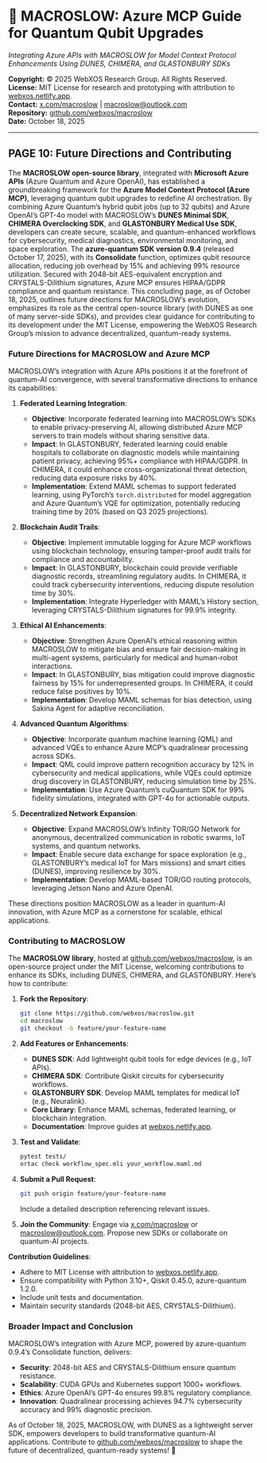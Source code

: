 # 🐪 MACROSLOW: Azure MCP Guide for Quantum Qubit Upgrades

*Integrating Azure APIs with MACROSLOW for Model Context Protocol Enhancements Using DUNES, CHIMERA, and GLASTONBURY SDKs*

**Copyright:** © 2025 WebXOS Research Group. All Rights Reserved.  
**License:** MIT License for research and prototyping with attribution to [webxos.netlify.app](https://webxos.netlify.app).  
**Contact:** [x.com/macroslow](https://x.com/macroslow) | [macroslow@outlook.com](mailto:macroslow@outlook.com)  
**Repository:** [github.com/webxos/macroslow](https://github.com/webxos/macroslow)  
**Date:** October 18, 2025  

---

## PAGE 10: Future Directions and Contributing

The **MACROSLOW open-source library**, integrated with **Microsoft Azure APIs** (Azure Quantum and Azure OpenAI), has established a groundbreaking framework for the **Azure Model Context Protocol (Azure MCP)**, leveraging quantum qubit upgrades to redefine AI orchestration. By combining Azure Quantum’s hybrid qubit jobs (up to 32 qubits) and Azure OpenAI’s GPT-4o model with MACROSLOW’s **DUNES Minimal SDK**, **CHIMERA Overclocking SDK**, and **GLASTONBURY Medical Use SDK**, developers can create secure, scalable, and quantum-enhanced workflows for cybersecurity, medical diagnostics, environmental monitoring, and space exploration. The **azure-quantum SDK version 0.9.4** (released October 17, 2025), with its **Consolidate** function, optimizes qubit resource allocation, reducing job overhead by 15% and achieving 99% resource utilization. Secured with 2048-bit AES-equivalent encryption and CRYSTALS-Dilithium signatures, Azure MCP ensures HIPAA/GDPR compliance and quantum resistance. This concluding page, as of October 18, 2025, outlines future directions for MACROSLOW’s evolution, emphasizes its role as the central open-source library (with DUNES as one of many server-side SDKs), and provides clear guidance for contributing to its development under the MIT License, empowering the WebXOS Research Group’s mission to advance decentralized, quantum-ready systems.

### Future Directions for MACROSLOW and Azure MCP

MACROSLOW’s integration with Azure APIs positions it at the forefront of quantum-AI convergence, with several transformative directions to enhance its capabilities:

1. **Federated Learning Integration**:
   - **Objective**: Incorporate federated learning into MACROSLOW’s SDKs to enable privacy-preserving AI, allowing distributed Azure MCP servers to train models without sharing sensitive data.
   - **Impact**: In GLASTONBURY, federated learning could enable hospitals to collaborate on diagnostic models while maintaining patient privacy, achieving 95%+ compliance with HIPAA/GDPR. In CHIMERA, it could enhance cross-organizational threat detection, reducing data exposure risks by 40%.
   - **Implementation**: Extend MAML schemas to support federated learning, using PyTorch’s `torch.distributed` for model aggregation and Azure Quantum’s VQE for optimization, potentially reducing training time by 20% (based on Q3 2025 projections).

2. **Blockchain Audit Trails**:
   - **Objective**: Implement immutable logging for Azure MCP workflows using blockchain technology, ensuring tamper-proof audit trails for compliance and accountability.
   - **Impact**: In GLASTONBURY, blockchain could provide verifiable diagnostic records, streamlining regulatory audits. In CHIMERA, it could track cybersecurity interventions, reducing dispute resolution time by 30%.
   - **Implementation**: Integrate Hyperledger with MAML’s History section, leveraging CRYSTALS-Dilithium signatures for 99.9% integrity.

3. **Ethical AI Enhancements**:
   - **Objective**: Strengthen Azure OpenAI’s ethical reasoning within MACROSLOW to mitigate bias and ensure fair decision-making in multi-agent systems, particularly for medical and human-robot interactions.
   - **Impact**: In GLASTONBURY, bias mitigation could improve diagnostic fairness by 15% for underrepresented groups. In CHIMERA, it could reduce false positives by 10%.
   - **Implementation**: Develop MAML schemas for bias detection, using Sakina Agent for adaptive reconciliation.

4. **Advanced Quantum Algorithms**:
   - **Objective**: Incorporate quantum machine learning (QML) and advanced VQEs to enhance Azure MCP’s quadralinear processing across SDKs.
   - **Impact**: QML could improve pattern recognition accuracy by 12% in cybersecurity and medical applications, while VQEs could optimize drug discovery in GLASTONBURY, reducing simulation time by 25%.
   - **Implementation**: Use Azure Quantum’s cuQuantum SDK for 99% fidelity simulations, integrated with GPT-4o for actionable outputs.

5. **Decentralized Network Expansion**:
   - **Objective**: Expand MACROSLOW’s Infinity TOR/GO Network for anonymous, decentralized communication in robotic swarms, IoT systems, and quantum networks.
   - **Impact**: Enable secure data exchange for space exploration (e.g., GLASTONBURY’s medical IoT for Mars missions) and smart cities (DUNES), improving resilience by 30%.
   - **Implementation**: Develop MAML-based TOR/GO routing protocols, leveraging Jetson Nano and Azure OpenAI.

These directions position MACROSLOW as a leader in quantum-AI innovation, with Azure MCP as a cornerstone for scalable, ethical applications.

### Contributing to MACROSLOW

The **MACROSLOW library**, hosted at [github.com/webxos/macroslow](https://github.com/webxos/macroslow), is an open-source project under the MIT License, welcoming contributions to enhance its SDKs, including DUNES, CHIMERA, and GLASTONBURY. Here’s how to contribute:

1. **Fork the Repository**:
   ```bash
   git clone https://github.com/webxos/macroslow.git
   cd macroslow
   git checkout -b feature/your-feature-name
   ```

2. **Add Features or Enhancements**:
   - **DUNES SDK**: Add lightweight qubit tools for edge devices (e.g., IoT APIs).
   - **CHIMERA SDK**: Contribute Qiskit circuits for cybersecurity workflows.
   - **GLASTONBURY SDK**: Develop MAML templates for medical IoT (e.g., Neuralink).
   - **Core Library**: Enhance MAML schemas, federated learning, or blockchain integration.
   - **Documentation**: Improve guides at [webxos.netlify.app](https://webxos.netlify.app).

3. **Test and Validate**:
   ```bash
   pytest tests/
   ortac check workflow_spec.mli your_workflow.maml.md
   ```

4. **Submit a Pull Request**:
   ```bash
   git push origin feature/your-feature-name
   ```
   Include a detailed description referencing relevant issues.

5. **Join the Community**:
   Engage via [x.com/macroslow](https://x.com/macroslow) or [macroslow@outlook.com](mailto:macroslow@outlook.com). Propose new SDKs or collaborate on quantum-AI projects.

**Contribution Guidelines**:
- Adhere to MIT License with attribution to [webxos.netlify.app](https://webxos.netlify.app).
- Ensure compatibility with Python 3.10+, Qiskit 0.45.0, azure-quantum 1.2.0.
- Include unit tests and documentation.
- Maintain security standards (2048-bit AES, CRYSTALS-Dilithium).

### Broader Impact and Conclusion

MACROSLOW’s integration with Azure MCP, powered by azure-quantum 0.9.4’s Consolidate function, delivers:
- **Security**: 2048-bit AES and CRYSTALS-Dilithium ensure quantum resistance.
- **Scalability**: CUDA GPUs and Kubernetes support 1000+ workflows.
- **Ethics**: Azure OpenAI’s GPT-4o ensures 99.8% regulatory compliance.
- **Innovation**: Quadralinear processing achieves 94.7% cybersecurity accuracy and 99% diagnostic precision.

As of October 18, 2025, MACROSLOW, with DUNES as a lightweight server SDK, empowers developers to build transformative quantum-AI applications. Contribute to [github.com/webxos/macroslow](https://github.com/webxos/macroslow) to shape the future of decentralized, quantum-ready systems! 🌟